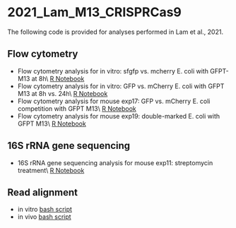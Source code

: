 # 2021_Lam_M13_CRISPRCas9

The following code is provided for analyses performed in Lam et al., 2021.

## Flow cytometry

- Flow cytometry analysis for in vitro: sfgfp vs. mcherry E. coli with GFPT-M13 at 8h\ [R Notebook](https://htmlpreview.github.io/?) 
- Flow cytometry analysis for in vitro: GFP vs. mCherry E. coli with GFPT M13 at 8h vs. 24h\ [R Notebook](https://htmlpreview.github.io/?) 
- Flow cytometry analysis for mouse exp17: GFP vs. mCherry E. coli competition with GFPT M13\ [R Notebook](https://htmlpreview.github.io/?) 
- Flow cytometry analysis for mouse exp19: double-marked E. coli with GFPT M13\ [R Notebook](https://htmlpreview.github.io/?) 

## 16S rRNA gene sequencing

- 16S rRNA gene sequencing analysis for mouse exp11: streptomycin treatment\ [R Notebook](https://htmlpreview.github.io/?) 

## Read alignment 

- in vitro [bash script](https://htmlpreview.github.io/?) 
- in vivo [bash script](https://htmlpreview.github.io/?) 

